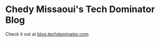 # Chedy Missaoui's Tech Dominator Blog

Check it out at [blog.techdominator.com](http://blog.techdominator.com)
